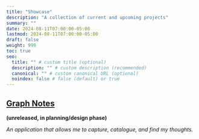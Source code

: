 ```yaml
---
title: "Showcase"
description: "A collection of current and upcoming projects"
summary: ""
date: 2024-08-11T07:00:00-05:00
lastmod: 2024-08-11T07:00:00-05:00
draft: false
weight: 999
toc: true
seo:
  title: "" # custom title (optional)
  description: "" # custom description (recommended)
  canonical: "" # custom canonical URL (optional)
  noindex: false # false (default) or true
---
```


## [Graph Notes](graph-notes)
**(unreleased, in planning/design phase)**

*An application that allows me to capture, catalogue, and find my thoughts.*

